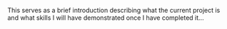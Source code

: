 This serves as a brief introduction describing what the current project is and what skills
I will have demonstrated once I have completed it...
